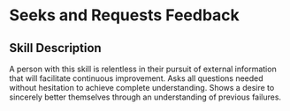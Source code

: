 # Seeks and Requests Feedback

## Skill Description
A person with this skill is relentless in their pursuit of external information that will facilitate continuous improvement.  Asks all questions needed without hesitation to achieve complete understanding.  Shows a desire to sincerely better themselves through an understanding of previous failures.  
